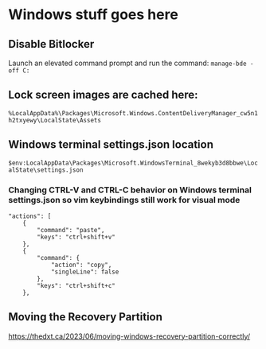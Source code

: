 # Windows stuff goes here


## Disable Bitlocker

Launch an elevated command prompt and run the command:
`manage-bde -off C:`

## Lock screen images are cached here:

`%LocalAppData%\Packages\Microsoft.Windows.ContentDeliveryManager_cw5n1h2txyewy\LocalState\Assets`

## Windows terminal settings.json location
`$env:LocalAppData\Packages\Microsoft.WindowsTerminal_8wekyb3d8bbwe\LocalState\settings.json`

### Changing CTRL-V and CTRL-C behavior on Windows terminal settings.json so vim keybindings still work for visual mode
  
    "actions": [
        {
            "command": "paste",
            "keys": "ctrl+shift+v"
        },
        {
            "command": {
                "action": "copy",
                "singleLine": false
            },
            "keys": "ctrl+shift+c"
        },

## Moving the Recovery Partition

https://thedxt.ca/2023/06/moving-windows-recovery-partition-correctly/

